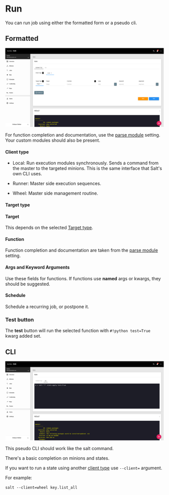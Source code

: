 # Run

You can run job using either the formatted form or a pseudo cli.

## Formatted

![run_formatted](../images/run_formatted.png)

For function completion and documentation, use the [parse module](settings.md#parse-modules) setting. Your custom modules should also be present.

#### Client type

 - Local: Run execution modules synchronously. Sends a command from the master to the targeted minions. This is the same interface that Salt's own CLI uses.
 
 - Runner: Master side execution sequences.
 
 - Wheel: Master side management routine.

#### Target type


#### Target

This depends on the selected [Target type](#target-type).

#### Function

Function completion and documentation are taken from the [parse module](settings.md#parse-modules) setting.

#### Args and Keyword Arguments

Use these fields for functions. If functions use **named** args or kwargs, they should be suggested.

#### Schedule

Schedule a recurring job, or postpone it.

### Test button

The **test** button will run the selected function with `#!python test=True` kwarg added set.

## CLI

![run_cli](../images/run_cli.png)

This pseudo CLI should work like the salt command.

There's a basic completion on minions and states.

If you want to run a state using another [client type](#client-type) use `--client=` argument.

For example:

```commandline
salt --client=wheel key.list_all
```